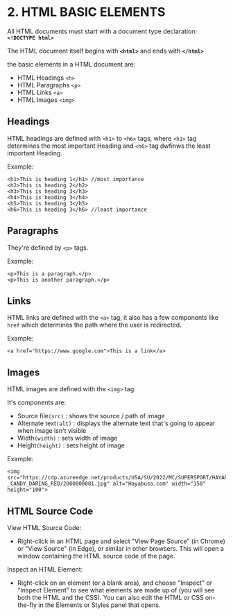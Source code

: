 
# 2. HTML BASIC ELEMENTS



All HTML documents must start with a document type declaration: **`<!DOCTYPE html>`**

The HTML document itself begins with **`<html>`** and ends with **`</html>`**

the basic elements in a HTML document are:

* HTML Headings `<h>`
* HTML Paragraphs `<p>`
* HTML Links `<a>`
* HTML Images `<img>`


## Headings 
HTML headings are defined with `<h1>` to `<h6>` tags, where `<h1>` tag determines the most important Heading and `<h6>` tag dwfinws the least important Heading.

Example:

```
<h1>This is heading 1</h1> //most importance
<h2>This is heading 2</h2>
<h3>This is heading 3</h3>
<h4>This is heading 3</h4>
<h5>This is heading 3</h5>
<h6>This is heading 3</h6> //least importance
```

## Paragraphs
They're defined by `<p>` tags.

Example:

```
<p>This is a paragraph.</p>
<p>This is another paragraph.</p>
```

## Links
HTML links are defined with the `<a>` tag, it also has a few components like `href` which determines the path where the user is redirected.

Example:

```
<a href="https://www.google.com">This is a link</a>
```

## Images

HTML images are defined with the `<img>` tag.

It's components are:
* Source file`(src)` : shows the source / path of image
* Alternate text`(alt)` : displays the alternate text that's going to appear when image isn't visible
* Width`(width)` : sets width of image
* Height`(height)` : sets height of image

Example:

```
<img src="https://cdp.azureedge.net/products/USA/SU/2022/MC/SUPERSPORT/HAYABUSA/50/ETALLIC_MATTE_SWORD_SILVER_-_CANDY_DARING_RED/2000000001.jpg" alt="Hayabusa.com" width="150" height="100">
```

## HTML Source Code

View HTML Source Code:
* Right-click in an HTML page and select "View Page Source" (in Chrome) or "View Source" (in Edge), or similar in other browsers. This will open a window containing the HTML source code of the page.

Inspect an HTML Element:
* Right-click on an element (or a blank area), and choose "Inspect" or "Inspect Element" to see what elements are made up of (you will see both the HTML and the CSS). You can also edit the HTML or CSS on-the-fly in the Elements or Styles panel that opens.